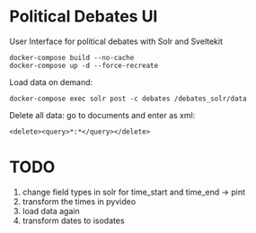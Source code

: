 # Political Debates UI

User Interface for political debates with Solr and Sveltekit

```
docker-compose build --no-cache
docker-compose up -d --force-recreate
```

Load data on demand:

```
docker-compose exec solr post -c debates /debates_solr/data
```

Delete all data: go to documents and enter as xml:

```
<delete><query>*:*</query></delete>
```

# TODO

1. change field types in solr for time_start and time_end  -> pint
2. transform the times in pyvideo
3. load data again
4. transform dates to isodates


